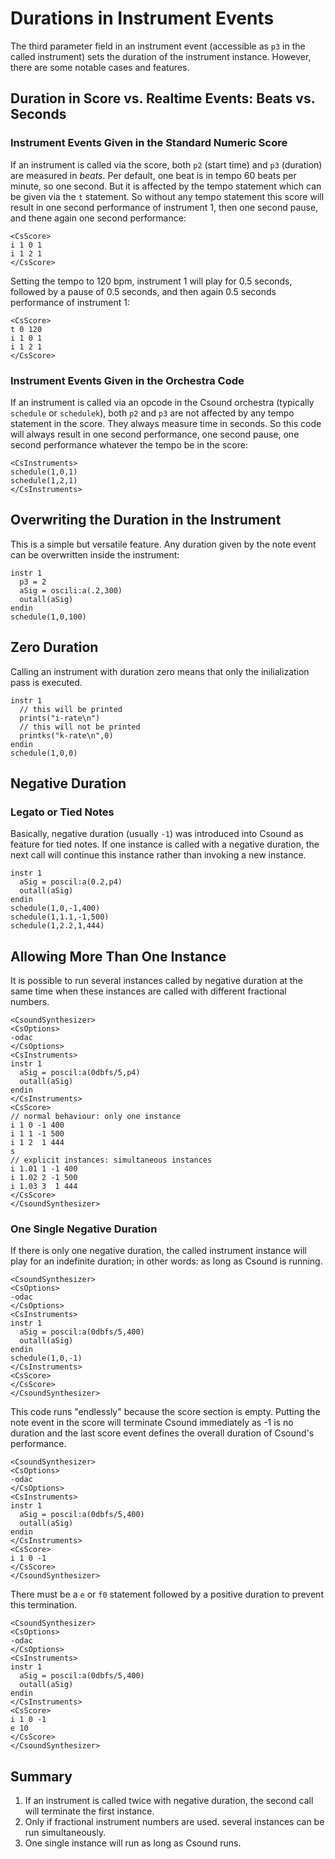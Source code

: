 # Durations in Instrument Events

The third parameter field in an instrument event (accessible as `p3` in the called instrument) sets the duration of the instrument instance. However, there are some notable cases and features.

## Duration in Score vs. Realtime Events: Beats vs. Seconds

### Instrument Events Given in the Standard Numeric Score

If an instrument is called via the score, both `p2` (start time) and `p3` (duration) are measured in *beats*. Per default, one beat is in tempo 60 beats per minute, so one second. But it is affected by the tempo statement which can be given via the `t` statement. So without any tempo statement this score will result in one second performance of instrument 1, then one second pause, and thene again one second performance:

```csound
<CsScore>
i 1 0 1
i 1 2 1
</CsScore>
```

Setting the tempo to 120 bpm, instrument 1 will play for 0.5 seconds, followed by a pause of 0.5 seconds, and then again 0.5 seconds performance of instrument 1:

```csound
<CsScore>
t 0 120
i 1 0 1
i 1 2 1
</CsScore>
```

### Instrument Events Given in the Orchestra Code

If an instrument is called via an opcode in the Csound orchestra (typically `schedule` or `schedulek`), both `p2` and `p3` are not affected by any tempo statement in the score. They always measure time in seconds. So this code will always result in one second performance, one second pause, one second performance whatever the tempo be in the score:

```csound
<CsInstruments>
schedule(1,0,1)
schedule(1,2,1)
</CsInstruments>
```


## Overwriting the Duration in the Instrument

This is a simple but versatile feature. Any duration given by the note event can be overwritten inside the instrument:

```
instr 1
  p3 = 2
  aSig = oscili:a(.2,300)
  outall(aSig)
endin
schedule(1,0,100)
```

## Zero Duration

Calling an instrument with duration zero means that only the inilialization pass is executed.

```
instr 1
  // this will be printed
  prints("i-rate\n")
  // this will not be printed
  printks("k-rate\n",0)
endin
schedule(1,0,0)
```

## Negative Duration

### Legato or Tied Notes

Basically, negative duration (usually `-1`) was introduced into Csound as feature for tied notes. If one instance is called with a negative duration, the next call will continue this instance rather than invoking a new instance.

```
instr 1
  aSig = poscil:a(0.2,p4)
  outall(aSig)
endin
schedule(1,0,-1,400)
schedule(1,1.1,-1,500)
schedule(1,2.2,1,444)
```

## Allowing More Than One Instance 

It is possible to run several instances called by negative duration at the same time when these instances are called with different fractional numbers.

```
<CsoundSynthesizer> 
<CsOptions> 
-odac
</CsOptions> 
<CsInstruments> 
instr 1
  aSig = poscil:a(0dbfs/5,p4)
  outall(aSig)
endin
</CsInstruments> 
<CsScore>
// normal behaviour: only one instance
i 1 0 -1 400
i 1 1 -1 500
i 1 2  1 444
s
// explicit instances: simultaneous instances
i 1.01 1 -1 400
i 1.02 2 -1 500
i 1.03 3  1 444
</CsScore> 
</CsoundSynthesizer> 
```


### One Single Negative Duration 

If there is only one negative duration, the called instrument instance will play for an indefinite duration; in other words: as long as Csound is running.

```
<CsoundSynthesizer> 
<CsOptions> 
-odac
</CsOptions> 
<CsInstruments> 
instr 1
  aSig = poscil:a(0dbfs/5,400)
  outall(aSig)
endin
schedule(1,0,-1)
</CsInstruments> 
<CsScore>
</CsScore> 
</CsoundSynthesizer> 
```

This code runs "endlessly" because the score section is empty. Putting the note event in the score will terminate Csound immediately as -1 is no duration and the last score event defines the overall duration of Csound's performance.

```
<CsoundSynthesizer> 
<CsOptions> 
-odac
</CsOptions> 
<CsInstruments> 
instr 1
  aSig = poscil:a(0dbfs/5,400)
  outall(aSig)
endin
</CsInstruments> 
<CsScore>
i 1 0 -1
</CsScore> 
</CsoundSynthesizer> 
```

There must be a `e` or `f0` statement followed by a positive duration to prevent this termination.

```
<CsoundSynthesizer> 
<CsOptions> 
-odac
</CsOptions> 
<CsInstruments> 
instr 1
  aSig = poscil:a(0dbfs/5,400)
  outall(aSig)
endin
</CsInstruments> 
<CsScore>
i 1 0 -1
e 10
</CsScore> 
</CsoundSynthesizer> 
```


## Summary

1. If an instrument is called twice with negative duration, the second call will terminate the first instance.  
2. Only if fractional instrument numbers are used. several instances can be run simultaneously.  
3. One single instance will run as long as Csound runs.